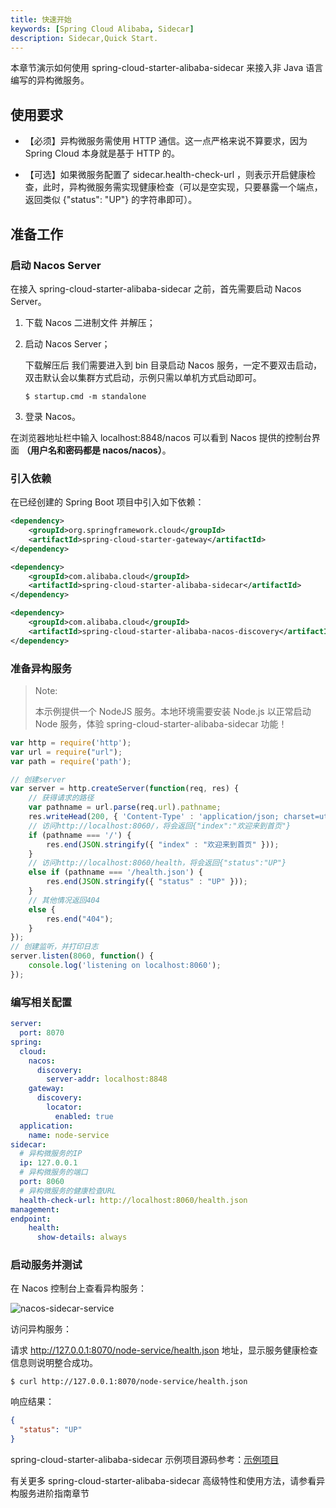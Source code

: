 ```yaml
---
title: 快速开始
keywords: [Spring Cloud Alibaba, Sidecar]
description: Sidecar,Quick Start.
---
```


本章节演示如何使用 spring-cloud-starter-alibaba-sidecar 来接入非 Java 语言编写的异构微服务。

## 使用要求

- 【必须】异构微服务需使用 HTTP 通信。这一点严格来说不算要求，因为 Spring Cloud 本身就是基于 HTTP 的。

- 【可选】如果微服务配置了 sidecar.health-check-url ，则表示开启健康检查，此时，异构微服务需实现健康检查（可以是空实现，只要暴露一个端点，返回类似 {"status": "UP"} 的字符串即可）。

## 准备工作

### 启动 Nacos Server

在接入 spring-cloud-starter-alibaba-sidecar 之前，首先需要启动 Nacos Server。

1. 下载 Nacos 二进制文件 并解压；

2. 启动 Nacos Server；

    下载解压后 我们需要进入到 bin 目录启动 Nacos 服务，一定不要双击启动，双击默认会以集群方式启动，示例只需以单机方式启动即可。

    ```shell
    $ startup.cmd -m standalone
    ```

3. 登录 Nacos。

  在浏览器地址栏中输入 localhost:8848/nacos 可以看到 Nacos 提供的控制台界面 **（用户名和密码都是 nacos/nacos）**。

### 引入依赖

在已经创建的 Spring Boot 项目中引入如下依赖：

```xml
<dependency>
    <groupId>org.springframework.cloud</groupId>
    <artifactId>spring-cloud-starter-gateway</artifactId>
</dependency>

<dependency>
    <groupId>com.alibaba.cloud</groupId>
    <artifactId>spring-cloud-starter-alibaba-sidecar</artifactId>
</dependency>

<dependency>
    <groupId>com.alibaba.cloud</groupId>
    <artifactId>spring-cloud-starter-alibaba-nacos-discovery</artifactId>
</dependency>
```

### 准备异构服务

> Note:
>
> 本示例提供一个 NodeJS 服务。本地环境需要安装 Node.js 以正常启动 Node 服务，体验 spring-cloud-starter-alibaba-sidecar 功能！

```javascript title="异构微服务代码"
var http = require('http');
var url = require("url");
var path = require('path');

// 创建server
var server = http.createServer(function(req, res) {
    // 获得请求的路径
    var pathname = url.parse(req.url).pathname;
    res.writeHead(200, { 'Content-Type' : 'application/json; charset=utf-8' });
    // 访问http://localhost:8060/，将会返回{"index":"欢迎来到首页"}
    if (pathname === '/') {
        res.end(JSON.stringify({ "index" : "欢迎来到首页" }));
    }
    // 访问http://localhost:8060/health，将会返回{"status":"UP"}
    else if (pathname === '/health.json') {
        res.end(JSON.stringify({ "status" : "UP" }));
    }
    // 其他情况返回404
    else {
        res.end("404");
    }
});
// 创建监听，并打印日志
server.listen(8060, function() {
    console.log('listening on localhost:8060');
});
```

### 编写相关配置

```yaml
server:
  port: 8070
spring:
  cloud:
    nacos:
      discovery:
        server-addr: localhost:8848
    gateway:
      discovery:
        locator:
          enabled: true
  application:
    name: node-service
sidecar:
  # 异构微服务的IP
  ip: 127.0.0.1
  # 异构微服务的端口
  port: 8060
  # 异构微服务的健康检查URL
  health-check-url: http://localhost:8060/health.json
management:
endpoint:
    health:
      show-details: always
```

### 启动服务并测试

在 Nacos 控制台上查看异构服务：

![nacos-sidecar-service](https://camo.githubusercontent.com/7e83efe854ab9dafc306daea8bc4281e05e2c69e4481a7c474d535ddabc1b621/68747470733a2f2f63646e2e6e6c61726b2e636f6d2f79757175652f302f323032322f706e672f313735323238302f313636323534383332343333372d35363663633832342d346430382d343034312d616338332d3139363863373334376139652e706e67)

访问异构服务：

请求 http://127.0.0.1:8070/node-service/health.json 地址，显示服务健康检查信息则说明整合成功。

```shell
$ curl http://127.0.0.1:8070/node-service/health.json
```

响应结果：

```json
{
  "status": "UP"
}
```

spring-cloud-starter-alibaba-sidecar 示例项目源码参考：[示例项目](https://github.com/alibaba/spring-cloud-alibaba/tree/2022.x/spring-cloud-alibaba-examples/spring-cloud-alibaba-sidecar-examples/spring-cloud-alibaba-sidecar-nacos-example)

有关更多 spring-cloud-starter-alibaba-sidecar 高级特性和使用方法，请参看异构服务进阶指南章节